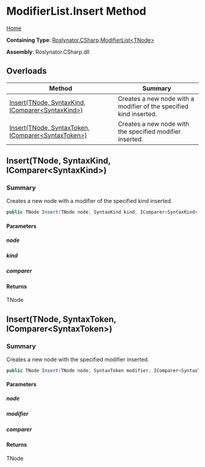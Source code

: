 # ModifierList\.Insert Method

[Home](../../../../README.md)

**Containing Type**: [Roslynator.CSharp](../../README.md)\.[ModifierList\<TNode>](../README.md)

**Assembly**: Roslynator\.CSharp\.dll

## Overloads

| Method | Summary |
| ------ | ------- |
| [Insert(TNode, SyntaxKind, IComparer\<SyntaxKind>)](#Roslynator_CSharp_ModifierList_1_Insert__0_Microsoft_CodeAnalysis_CSharp_SyntaxKind_System_Collections_Generic_IComparer_Microsoft_CodeAnalysis_CSharp_SyntaxKind__) | Creates a new node with a modifier of the specified kind inserted\. |
| [Insert(TNode, SyntaxToken, IComparer\<SyntaxToken>)](#Roslynator_CSharp_ModifierList_1_Insert__0_Microsoft_CodeAnalysis_SyntaxToken_System_Collections_Generic_IComparer_Microsoft_CodeAnalysis_SyntaxToken__) | Creates a new node with the specified modifier inserted\. |

## Insert\(TNode, SyntaxKind, IComparer\<SyntaxKind>\)<a name="Roslynator_CSharp_ModifierList_1_Insert__0_Microsoft_CodeAnalysis_CSharp_SyntaxKind_System_Collections_Generic_IComparer_Microsoft_CodeAnalysis_CSharp_SyntaxKind__"></a>

### Summary

Creates a new node with a modifier of the specified kind inserted\.

```csharp
public TNode Insert(TNode node, SyntaxKind kind, IComparer<SyntaxKind> comparer = null)
```

#### Parameters

##### node





##### kind





##### comparer





#### Returns

TNode

## Insert\(TNode, SyntaxToken, IComparer\<SyntaxToken>\)<a name="Roslynator_CSharp_ModifierList_1_Insert__0_Microsoft_CodeAnalysis_SyntaxToken_System_Collections_Generic_IComparer_Microsoft_CodeAnalysis_SyntaxToken__"></a>

### Summary

Creates a new node with the specified modifier inserted\.

```csharp
public TNode Insert(TNode node, SyntaxToken modifier, IComparer<SyntaxToken> comparer = null)
```

#### Parameters

##### node





##### modifier





##### comparer





#### Returns

TNode

